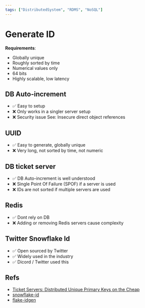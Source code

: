 ```yaml
---
tags: ["DistributedSystem", "RDMS", "NoSQL"]
---
```


# Generate ID

**Requirements**:
- Globally unique
- Roughly sorted by time
- Numerical values only
- 64 bits
- Highly scalable, low latency

## DB Auto-increment
- ✅ Easy to setup 
- ❌ Only works in a singler server setup 
- ❌ Security issue See: Insecure direct object references

## UUID
- ✅ Easy to generate, globally unique 
- ❌ Very long, not sorted by time, not numeric

## DB ticket server
- ✅ DB Auto-increment is well understood
- ❌ Single Point Of Failure (SPOF) if a server is used
- ❌ IDs are not sorted if multiple servers are used

## Redis
- ✅ Dont rely on DB
- ❌ Adding or removing Redis servers cause complexity

## Twitter Snowflake Id
- ✅ Open sourced by Twitter
- ✅ Widely used in the industry
- ✅ Dicord / Twitter used this


## Refs

- [Ticket Servers: Distributed Unique Primary Keys on the Cheap](https://code.flickr.net/2010/02/08/ticket-servers-distributed-unique-primary-keys-on-the-cheap/)
- [snowflake-id](https://www.npmjs.com/package/snowflake-id)
- [flake-idgen](https://www.npmjs.com/package/flake-idgen)